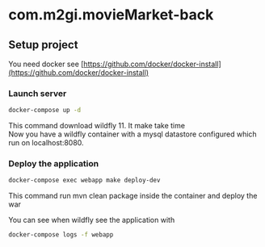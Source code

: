 # com.m2gi.movieMarket-back

## Setup project

You need docker see [https://github.com/docker/docker-install](https://github.com/docker/docker-install)

### Launch server
``` bash
docker-compose up -d
```

This command download wildfly 11. It make take time <br />
Now you have a wildfly container with a mysql datastore configured which run on localhost:8080.

### Deploy the application

```bash
docker-compose exec webapp make deploy-dev
```
This command run mvn clean package inside the container and deploy the war

You can see when wildfly see the application with

```bash
docker-compose logs -f webapp
```